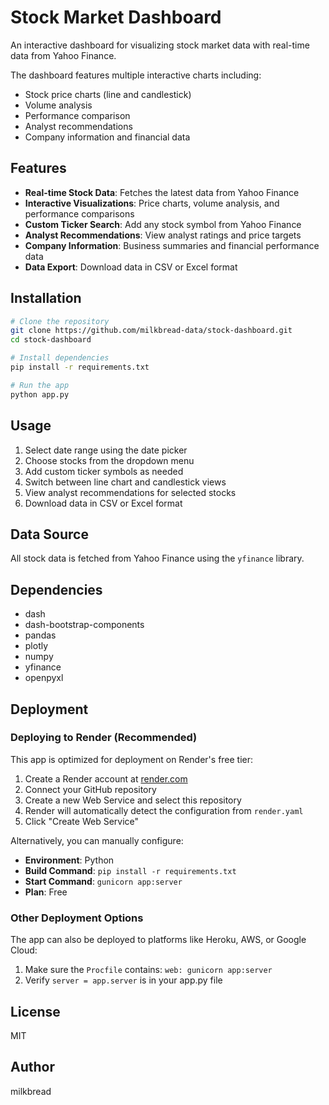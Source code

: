 # Stock Market Dashboard

An interactive dashboard for visualizing stock market data with real-time data from Yahoo Finance.

The dashboard features multiple interactive charts including:
- Stock price charts (line and candlestick)
- Volume analysis
- Performance comparison
- Analyst recommendations
- Company information and financial data

## Features

- **Real-time Stock Data**: Fetches the latest data from Yahoo Finance
- **Interactive Visualizations**: Price charts, volume analysis, and performance comparisons
- **Custom Ticker Search**: Add any stock symbol from Yahoo Finance
- **Analyst Recommendations**: View analyst ratings and price targets
- **Company Information**: Business summaries and financial performance data
- **Data Export**: Download data in CSV or Excel format

## Installation

```bash
# Clone the repository
git clone https://github.com/milkbread-data/stock-dashboard.git
cd stock-dashboard

# Install dependencies
pip install -r requirements.txt

# Run the app
python app.py
```

## Usage

1. Select date range using the date picker
2. Choose stocks from the dropdown menu
3. Add custom ticker symbols as needed
4. Switch between line chart and candlestick views
5. View analyst recommendations for selected stocks
6. Download data in CSV or Excel format

## Data Source

All stock data is fetched from Yahoo Finance using the `yfinance` library.

## Dependencies

- dash
- dash-bootstrap-components
- pandas
- plotly
- numpy
- yfinance
- openpyxl

## Deployment

### Deploying to Render (Recommended)

This app is optimized for deployment on Render's free tier:

1. Create a Render account at [render.com](https://render.com)
2. Connect your GitHub repository
3. Create a new Web Service and select this repository
4. Render will automatically detect the configuration from `render.yaml`
5. Click "Create Web Service"

Alternatively, you can manually configure:
- **Environment**: Python
- **Build Command**: `pip install -r requirements.txt`
- **Start Command**: `gunicorn app:server`
- **Plan**: Free

### Other Deployment Options

The app can also be deployed to platforms like Heroku, AWS, or Google Cloud:

1. Make sure the `Procfile` contains: `web: gunicorn app:server`
2. Verify `server = app.server` is in your app.py file

## License

MIT

## Author

milkbread

